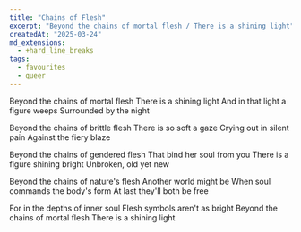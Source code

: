```yaml
---
title: "Chains of Flesh"
excerpt: "Beyond the chains of mortal flesh / There is a shining light"
createdAt: "2025-03-24"
md_extensions:
  - +hard_line_breaks
tags:
  - favourites
  - queer
---
```


Beyond the chains of mortal flesh
There is a shining light
And in that light a figure weeps
Surrounded by the night

Beyond the chains of brittle flesh
There is so soft a gaze
Crying out in silent pain
Against the fiery blaze

Beyond the chains of gendered flesh
That bind her soul from you
There is a figure shining bright
Unbroken, old yet new

Beyond the chains of nature's flesh
Another world might be
When soul commands the body's form
At last they'll both be free

For in the depths of inner soul
Flesh symbols aren't as bright
Beyond the chains of mortal flesh
There is a shining light
